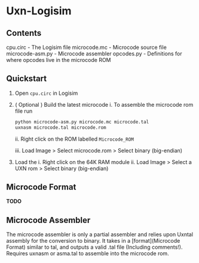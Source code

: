 # Uxn-Logisim

## Contents

cpu.circ - The Logisim file
microcode.mc - Microcode source file
microcode-asm.py - Microcode assembler
opcodes.py - Definitions for where opcodes live in the microcode ROM

## Quickstart

1. Open `cpu.circ` in Logisim
2. ( Optional ) Build the latest microcode
	i. To assemble the microcode rom file run
	```sh
	python microcode-asm.py microcode.mc microcode.tal
	uxnasm microcode.tal microcode.rom
	```
	ii. Right click on the ROM labelled `Microcode_ROM`

	iii. Load Image > Select microcode.rom > Select binary (big-endian)
3. Load the
	i. Right click on the 64K RAM module
	ii. Load Image > Select a UXN rom > Select binary (big-endian)

## Microcode Format

**TODO**

## Microcode Assembler

The microcode assembler is only a partial assembler and relies upon Uxntal assembly for the conversion to binary. It takes in a [format](Microcode Format) similar to tal, and outputs a valid .tal file (Including comments!). Requires uxnasm or asma.tal to assemble into the microcode rom.

